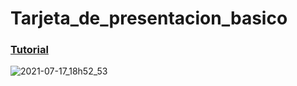 # Tarjeta_de_presentacion_basico
### [Tutorial](https://www.youtube.com/watch?v=flHIMyb4bt0&t=51s)
![2021-07-17_18h52_53](https://user-images.githubusercontent.com/85034795/126051795-9d82d8ef-1a98-40b3-b205-06ca890d18c1.png)
